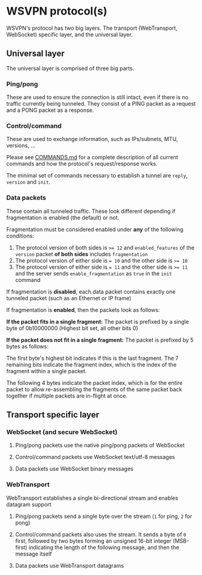 # WSVPN protocol(s)

WSVPN's protocol has two big layers. The transport (WebTransport, WebSocket) specific layer, and the universal layer.

## Universal layer

The universal layer is comprised of three big parts.

### Ping/pong

These are used to ensure the connection is still intact, even if there is no traffic currently being tunneled. They consist of a PING packet as a request and a PONG packet as a response.

### Control/command

These are used to exchange information, such as IPs/subnets, MTU, versions, ...

Please see [COMMANDS.md](COMMANDS.md) for a complete description of all current commands and how the protocol's request/response works.

The minimal set of commands necessary to establish a tunnel are `reply`, `version` and `init`.

### Data packets

These contain all tunneled traffic. These look different depending if fragmentation is enabled (the default) or not.

Fragmentation must be considered enabled under **any** of the following conditions:

1. The protocol version of both sides is `>= 12` and `enabled_features` of the `version` packet **of both sides** includes `fragmentation`
1. The protocol version of either side is `= 10` and the other side is `>= 10`
1. The protocol version of either side is `= 11` and the other side is `>= 11` and the server sends `enable_fragmentation` as `true` in the `init` command

If fragmentation is **disabled**, each data packet contains exactly one tunneled packet (such as an Ethernet or IP frame)

If fragmentation is **enabled**, then the packets look as follows:

**If the packet fits in a single fragment:** The packet is prefixed by a single byte of 0b10000000 (Highest bit set, all other bits 0)

**If the packet does not fit in a single fragment:** The packet is prefixed by 5 bytes as follows:

The first byte's highest bit indicates if this is the last fragment. The 7 remaining bits indicate the fragment index, which is the index of the fragment within a single packet.

The following 4 bytes indicate the packet index, which is for the entire packet to allow re-assembling the fragments of the same packet back together if multiple packets are in-flight at once.

## Transport specific layer

### WebSocket (and secure WebSocket)

1. Ping/pong packets use the native ping/pong packets of WebSocket

1. Control/command packets use WebSocket text/utf-8 messages

1. Data packets use WebSocket binary messages

### WebTransport

WebTransport establishes a single bi-directional stream and enables datagram support

1. Ping/pong packets send a single byte over the stream (`1` for ping, `2` for pong)

1. Control/command packets also uses the stream. It sends a byte of `0` first, followed by two bytes forming an unsigned 16-bit integer (MSB-first) indicating the length of the following message, and then the message itself

1. Data packets use WebTransport datagrams

